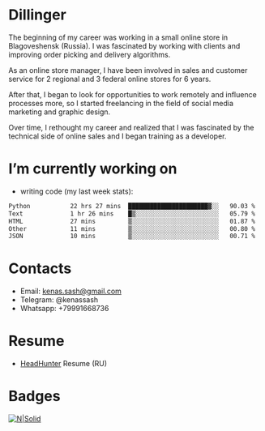 # Dillinger
The beginning of my career was working in a small online store in Blagoveshensk (Russia). I was fascinated by working with clients and improving order picking and delivery algorithms.

As an online store manager, I have been involved in sales and customer service for 2 regional and 3 federal online stores for 6 years.

After that, I began to look for opportunities to work remotely and influence processes more, so I started freelancing in the field of social media marketing and graphic design.

Over time, I rethought my career and realized that I was fascinated by the technical side of online sales and I began training as a developer.


# I’m currently working on
- writing code (my last week stats):
```sh
Python           22 hrs 27 mins  ██████████████████████▓░░   90.03 %
Text             1 hr 26 mins    █▒░░░░░░░░░░░░░░░░░░░░░░░   05.79 %
HTML             27 mins         ▒░░░░░░░░░░░░░░░░░░░░░░░░   01.87 %
Other            11 mins         ▒░░░░░░░░░░░░░░░░░░░░░░░░   00.80 %
JSON             10 mins         ▒░░░░░░░░░░░░░░░░░░░░░░░░   00.71 %
```

# Contacts

- Email: kenas.sash@gmail.com
- Telegram: @kenassash
- Whatsapp: +79991668736

# Resume
- [HeadHunter](https://blagoveschensk.hh.ru/resume/593c9379ff034f2f590039ed1f66674b337677) Resume (RU)

# Badges
[![N|Solid](https://www.codewars.com/users/kenassash/badges/large?logo=false)](https://www.codewars.com/users/kenassash)

